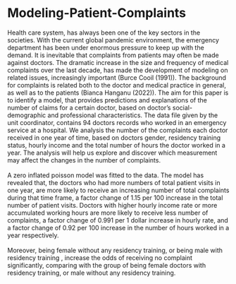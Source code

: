 # Modeling-Patient-Complaints
Health care system, has always been one of the key sectors in the societies. With the current global pandemic
environment, the emergency department has been under enormous pressure to keep up with the demand.
It is inevitable that complaints from patients may often be made against doctors. The dramatic increase in
the size and frequency of medical complaints over the last decade, has made the development of modeling
on related issues, increasingly important (Burce Cooil (1991)). The background for complaints is related
both to the doctor and medical practice in general, as well as to the patients (Bianca Hanganu (2022)).
The aim for this paper is to identify a model, that provides predictions and explanations of the number
of claims for a certain doctor, based on doctor’s social-demographic and professional characteristics. The
data file given by the unit coordinator, contains 94 doctors records who worked in an emergency service at
a hospital. We analysis the number of the complaints each doctor received in one year of time, based on
doctors gender, residency training status, hourly income and the total number of hours the doctor worked
in a year. The analysis will help us explore and discover which measurement may affect the changes in the
number of complaints.<br>
<br>
A zero inflated poisson model was fitted to the data. The model has revealed that, the doctors who had
more numbers of total patient visits in one year, are more likely to receive an increasing number of total
complaints during that time frame, a factor change of 1.15 per 100 increase in the total number of patient
visits. Doctors with higher hourly income rate or more accumulated working hours are more likely to receive
less number of complaints, a factor change of 0.991 per 1 dollar increase in hourly rate, and a factor change
of 0.92 per 100 increase in the number of hours worked in a year respectively.<br>
<br>
Moreover, being female without any residency training, or being male with residency training , increase the
odds of receiving no complaint significantly, comparing with the group of being female doctors with residency
training, or male without any residency training.
